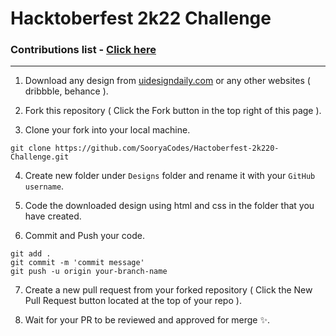 # Hacktoberfest 2k22 Challenge

### Contributions list - [Click here](https://sooryacodes.github.io/Hacktoberfest-2k22-Challenge/index.html)

---

1. Download any design from [uidesigndaily.com](https://uidesigndaily.com) or any other websites ( dribbble, behance ).

2. Fork this repository ( Click the Fork button in the top right of this page ).

3. Clone your fork into your local machine.

```
git clone https://github.com/SooryaCodes/Hactoberfest-2k220-Challenge.git
```

4. Create new folder under `Designs` folder and rename it with your `GitHub username`.

5. Code the downloaded design using html and css in the folder that you have created.

6. Commit and Push your code.

```
git add .
git commit -m 'commit message'
git push -u origin your-branch-name
```

7. Create a new pull request from your forked repository ( Click the New Pull Request button located at the top of your repo ).

8. Wait for your PR to be reviewed and approved for merge ✨.
